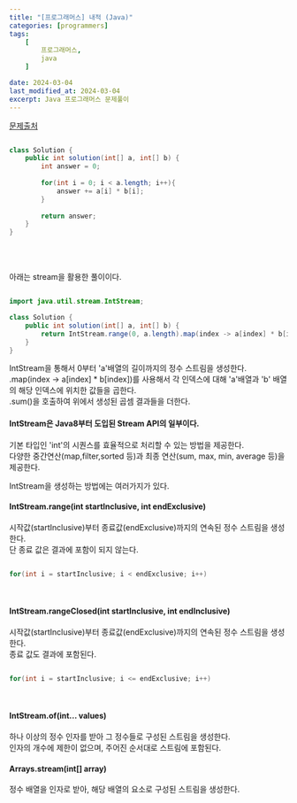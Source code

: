 ```yaml
---
title: "[프로그래머스] 내적 (Java)"
categories: [programmers]
tags:
    [
        프로그래머스,
        java
    ]

date: 2024-03-04
last_modified_at: 2024-03-04
excerpt: Java 프로그래머스 문제풀이
---
```


<a href="https://school.programmers.co.kr/learn/courses/30/lessons/70128">문제출처</a>

```java

class Solution {
    public int solution(int[] a, int[] b) {
        int answer = 0;
        
        for(int i = 0; i < a.length; i++){
            answer += a[i] * b[i];
        }
        
        return answer;
    }
}

```

<br/><br/>

아래는 stream을 활용한 풀이이다.  

```java

import java.util.stream.IntStream;

class Solution {
    public int solution(int[] a, int[] b) {
        return IntStream.range(0, a.length).map(index -> a[index] * b[index]).sum();
    }
}

```

IntStream을 통해서 0부터 'a'배열의 길이까지의 정수 스트림을 생성한다.  
.map(index -> a[index] * b[index])를 사용해서 각 인덱스에 대해 'a'배열과 'b' 배열의 해당 인덱스에 위치한 값들을 곱한다.  
.sum()을 호출하여 위에서 생성된 곱셈 결과들을 더한다.  

#### IntStream은 Java8부터 도입된 Stream API의 일부이다.  

기본 타입인 'int'의 시퀀스를 효율적으로 처리할 수 있는 방법을 제공한다.  
다양한 중간연산(map,filter,sorted 등)과 최종 연산(sum, max, min, average 등)을 제공한다.  

IntStream을 생성하는 방법에는 여러가지가 있다.  

#### IntStream.range(int startInclusive, int endExclusive)

시작값(startInclusive)부터 종료값(endExclusive)까지의 연속된 정수 스트림을 생성한다.  
단 종료 값은 결과에 포함이 되지 않는다.  

```java

for(int i = startInclusive; i < endExclusive; i++)

```

<br/>

#### IntStream.rangeClosed(int startInclusive, int endInclusive)

시작값(startInclusive)부터 종료값(endExclusive)까지의 연속된 정수 스트림을 생성한다.  
종료 값도 결과에 포함된다.  

```java

for(int i = startInclusive; i <= endExclusive; i++)

```

<br/>

#### IntStream.of(int... values)

하나 이상의 정수 인자를 받아 그 정수들로 구성된 스트림을 생성한다.  
인자의 개수에 제한이 없으며, 주어진 순서대로 스트림에 포함된다.  


#### Arrays.stream(int[] array)

정수 배열을 인자로 받아, 해당 배열의 요소로 구성된 스트림을 생성한다.  